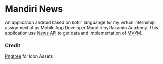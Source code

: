 # Mandiri News
An application android based on kotlin languange for my virtual internship assignment at as Mobile App Developer Mandiri by Rakamin Academy.
This application use [News API](https://newsapi.org/) to get data and implementation of [MVVM](https://developer.android.com/topic/libraries/architecture/viewmodel).

### Credit
[Pngtree](https://pngtree.com) for Icon Assets

